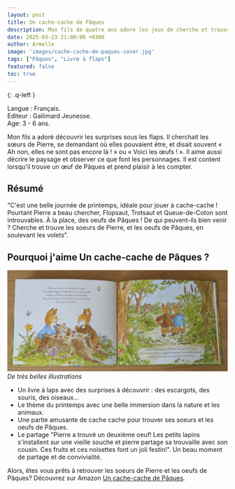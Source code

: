 ```yaml
---
layout: post
title: Un cache-cache de Pâques
description: Mon fils de quatre ans adore les jeux de cherche et trouve ainsi que les cache-cache. Ce livre suit le même principe, mais sur le thème de Pâques, avec des flaps à soulever pour découvrir de nouvelles surprises.
date: 2025-03-23 21:00:00 +0300
author: Armelle
image: 'images/cache-cache-de-paques-cover.jpg'
tags: ["Pâques", "Livre à flaps"]
featured: false
toc: true
---
```

{: .q-left }

Langue : Français.           
Editeur : Gallimard Jeunesse.    
Age: 3 - 6 ans.  

Mon fils a adoré découvrir les surprises sous les flaps. Il cherchait les sœurs de Pierre, se demandant où elles pouvaient être, et disait souvent « Ah non, elles ne sont pas encore là ! » ou « Voici les œufs ! ». Il aime aussi décrire le paysage et observer ce que font les personnages. Il est content lorsqu'il trouve un œuf de Pâques et prend plaisir à les compter. 

## Résumé

"C'est une belle journée de printemps, idéale pour jouer à cache-cache ! Pourtant Pierre a beau chercher, Flopsaut, Trotsaut et Queue-de-Coton sont introuvables. À la place, des oeufs de Pâques ! De qui peuvent-ils bien venir ? Cherche et trouve les soeurs de Pierre, et les oeufs de Pâques, en soulevant les volets".

## Pourquoi j'aime Un cache-cache de Pâques ?

![De très belles illustrations](images/un-cache-cache-de-paques-int.jpg)
*De très belles illustrations*
- Un livre à laps avec des surprises à découvrir : des escargots, des souris, des oiseaux...
- Le thème du printemps avec une belle immersion dans la nature et les animaux.
- Une partie amusante de cache cache pour trouver ses soeurs et les oeufs de Pâques. 
- Le partage "Pierre a trouvé un deuxième oeuf! Les petits lapins s'installent sur une vieille souche et pierre partage sa trouvaille avec son cousin. Ces fruits et ces noisettes font un joli festin!". Un beau moment de partage et de convivialité.

Alors, êtes vous prêts à retrouver les soeurs de Pierre et les oeufs de Pâques? Découvrez sur Amazon [Un cache-cache de Pâques](https://amzn.to/41Vyb24).  
